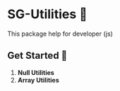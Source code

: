 
# SG-Utilities 📝  
This package help for developer (js)

## Get Started 🚀  
1. **Null Utilities** 
2. **Array Utilities**

